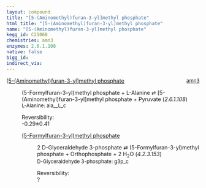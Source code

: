 ```yaml
---
layout: compound
title: "[5-(Aminomethyl)furan-3-yl]methyl phosphate"
html_title: "[5-(Aminomethyl)furan-3-yl]methyl phosphate"
name: "[5-(Aminomethyl)furan-3-yl]methyl phosphate"
kegg_id: C21068
chemistries: amn3
enzymes: 2.6.1.108
native: false
bigg_id:
indirect_via:
---
```

<dl><dt class='rs-product'><a href='{{ site.url }}{{ site.baseurl }}/compounds/C21068' class='link-dark' data-bs-toggle='tooltip' data-bs-html='true' data-bs-title='KEGG: C21068'>[5-(Aminomethyl)furan-3-yl]methyl phosphate</a><span style='float: right; max-width: 40%'><a href='{{ site.url }}{{ site.baseurl }}/chemistries/amn3' class='link-dark opacity-50' style='font-size: small; word-wrap: anywhere;'>amn3</a></span></dt><dd><p>(5-Formylfuran-3-yl)methyl phosphate + L-Alanine &#8644; [5-(Aminomethyl)furan-3-yl]methyl phosphate + Pyruvate (<i>2.6.1.108</i>)<br /><span style='font-size: small;'><span data-bs-toggle='tooltip' data-bs-html='true' data-bs-title='KEGG: C00041'>L-Alanine</span>: ala__L_c</span><br /><div class="reversibility_info">Reversibility: <div class="progress" style="flex-direction: row-reverse;"><div class="progress-bar bg-success" role="progressbar" style="width: 2.87%" aria-valuenow="-0.28731033801452255" aria-valuemin="0" aria-valuemax="10"></div><div class="progress-bar bg-warning" role="progressbar" style="width: 4.09%" aria-valuenow="-0.28731033801452255" aria-valuemin="0" aria-valuemax="10"></div></div><span>-0.29&plusmn;0.41</span><div class="progress"><div class="progress-bar bg-danger" role="progressbar" style="width: 0%" aria-valuenow="-0.28731033801452255" aria-valuemin="0" aria-valuemax="10"></div></div></div></p><dl><dt><a href='{{ site.url }}{{ site.baseurl }}/compounds/C20954' class='link-dark' data-bs-toggle='tooltip' data-bs-html='true' data-bs-title='KEGG: C20954'>(5-Formylfuran-3-yl)methyl phosphate</a><span style='float: right; max-width: 40%'><a href='{{ site.url }}{{ site.baseurl }}/chemistries/None' class='link-dark opacity-50' style='font-size: small; word-wrap: anywhere;'></a></span></dt><dd><p>2 D-Glyceraldehyde 3-phosphate &#8644; (5-Formylfuran-3-yl)methyl phosphate + Orthophosphate + 2 H<sub>2</sub>O (<i>4.2.3.153</i>)<br /><span style='font-size: small;'><span data-bs-toggle='tooltip' data-bs-html='true' data-bs-title='KEGG: C00118'>D-Glyceraldehyde 3-phosphate</span>: g3p_c</span><br /><div class="reversibility_info">Reversibility: <div class="progress"><div class="progress-bar bg-light" role="progressbar" style="width: 100%" aria-valuenow="0" aria-valuemin="0" aria-valuemax="100"></div></div><span>?</span><div class="progress"><div class="progress-bar bg-light" role="progressbar" style="width: 100%" aria-valuenow="0" aria-valuemin="0" aria-valuemax="10"></div></div></div></p><dl></dl></dd></dl></dd></dl>